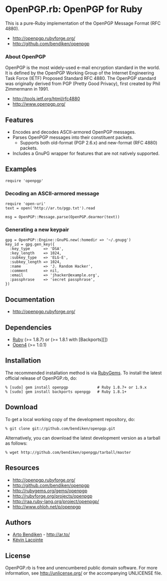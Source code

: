 OpenPGP.rb: OpenPGP for Ruby
============================

This is a pure-Ruby implementation of the OpenPGP Message Format (RFC 4880).

* <http://openpgp.rubyforge.org/>
* <http://github.com/bendiken/openpgp>

### About OpenPGP

OpenPGP is the most widely-used e-mail encryption standard in the world. It
is defined by the OpenPGP Working Group of the Internet Engineering Task
Force (IETF) Proposed Standard RFC 4880. The OpenPGP standard was originally
derived from PGP (Pretty Good Privacy), first created by Phil Zimmermann in
1991.

* <http://tools.ietf.org/html/rfc4880>
* <http://www.openpgp.org/>

Features
--------

* Encodes and decodes ASCII-armored OpenPGP messages.
* Parses OpenPGP messages into their constituent packets.
  * Supports both old-format (PGP 2.6.x) and new-format (RFC 4880) packets.
* Includes a GnuPG wrapper for features that are not natively supported.

Examples
--------

    require 'openpgp'

### Decoding an ASCII-armored message

    require 'open-uri'
    text = open('http://ar.to/pgp.txt').read

    msg = OpenPGP::Message.parse(OpenPGP.dearmor(text))

### Generating a new keypair

    gpg = OpenPGP::Engine::GnuPG.new(:homedir => '~/.gnupg')
    key_id = gpg.gen_key({
      :key_type      => 'DSA',
      :key_length    => 1024,
      :subkey_type   => 'ELG-E',
      :subkey_length => 1024,
      :name          => 'J. Random Hacker',
      :comment       => nil,
      :email         => 'jhacker@example.org',
      :passphrase    => 'secret passphrase',
    })

Documentation
-------------

* <http://openpgp.rubyforge.org/>

Dependencies
------------

* [Ruby](http://ruby-lang.org/) (>= 1.8.7) or (>= 1.8.1 with [Backports][])
* [Open4](http://rubygems.org/gems/open4) (>= 1.0.1)

Installation
------------

The recommended installation method is via [RubyGems](http://rubygems.org/).
To install the latest official release of OpenPGP.rb, do:

    % [sudo] gem install openpgp             # Ruby 1.8.7+ or 1.9.x
    % [sudo] gem install backports openpgp   # Ruby 1.8.1+

Download
--------

To get a local working copy of the development repository, do:

    % git clone git://github.com/bendiken/openpgp.git

Alternatively, you can download the latest development version as a tarball
as follows:

    % wget http://github.com/bendiken/openpgp/tarball/master

Resources
---------

* <http://openpgp.rubyforge.org/>
* <http://github.com/bendiken/openpgp>
* <http://rubygems.org/gems/openpgp>
* <http://rubyforge.org/projects/openpgp>
* <http://raa.ruby-lang.org/project/openpgp/>
* <http://www.ohloh.net/p/openpgp>

Authors
-------

* [Arto Bendiken](mailto:arto.bendiken@gmail.com) - <http://ar.to/>
* [Kévin Lacointe](mailto:kevinlacointe@gmail.com)

License
-------

OpenPGP.rb is free and unencumbered public domain software. For more
information, see <http://unlicense.org/> or the accompanying UNLICENSE file.
